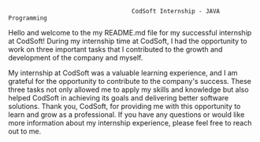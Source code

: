                                        CodSoft Internship - JAVA Programming

Hello and welcome to the my README.md file for my successful internship at CodSoft! During my internship time at CodSoft, I had the opportunity to work on three important tasks that I contributed to the growth and development of the company and myself.

My internship at CodSoft was a valuable learning experience, and I am grateful for the opportunity to contribute to the company's success. These three tasks not only allowed me to apply my skills and knowledge but also helped CodSoft in achieving its goals and delivering better software solutions.
Thank you, CodSoft, for providing me with this opportunity to learn and grow as a professional.
If you have any questions or would like more information about my internship experience, please feel free to reach out to me.
